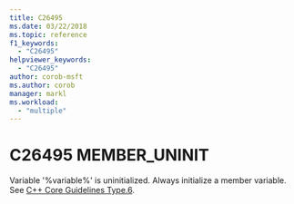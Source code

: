 ```yaml
---
title: C26495
ms.date: 03/22/2018
ms.topic: reference
f1_keywords:
  - "C26495"
helpviewer_keywords:
  - "C26495"
author: corob-msft
ms.author: corob
manager: markl
ms.workload:
  - "multiple"
---
```

# C26495 MEMBER_UNINIT

Variable '%variable%' is uninitialized. Always initialize a member variable. See [C++ Core Guidelines Type.6](https://github.com/isocpp/CppCoreGuidelines/blob/master/CppCoreGuidelines.md#SS-type).
